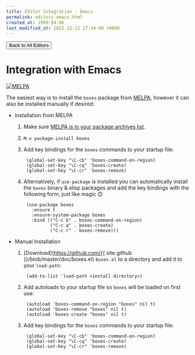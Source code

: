 ```yaml
---
title: Editor Integration - Emacs
permalink: editors-emacs.html
created_at: 1999-04-06
last_modified_at: 2022-12-12 17:34:00 +0000
---
```


<a href="{{ site.baseurl }}/editors.html"><button type="button" class="btn btn-outline-primary">Back to All Editors</button></a>


# Integration with Emacs

[![MELPA](https://melpa.org/packages/boxes-badge.svg)](https://melpa.org/#/boxes)

The easiest way is to install the `boxes` package from [MELPA](https://melpa.org/#/boxes), however it can also be installed manually if desired:

-   Installation from MELPA
    1.  Make sure [MELPA is in your package archives list](https://melpa.org/#/getting-started).
    
	2.  `M-x package-install boxes`

    3.  Add key bindings for the `boxes` commands to your startup file:

        ```emacs-lisp
         (global-set-key "\C-cb" 'boxes-command-on-region)
         (global-set-key "\C-cq" 'boxes-create)
         (global-set-key "\C-cr" 'boxes-remove)
        ```
		
    4.  Alternatively, if `use-package` is installed you can automatically install the `boxes` binary & elisp packages and
        add the key bindings with the following form, just like magic 😊

        ```emacs-lisp
         (use-package boxes
           :ensure t
           :ensure-system-package boxes
           :bind (("C-c b" . boxes-command-on-region)
                  ("C-c q" . boxes-create)
                  ("C-c r" . boxes-remove)))
        ```
		
-   Manual Installation
    1.  [Download](https://github.com/{{ site.github }}/blob/master/doc/boxes.el) `boxes.el` to a directory and add it
        to your `load-path`:

        ```emacs-lisp
         (add-to-list 'load-path <install directory>)
        ```
		
    2.  Add autoloads to your startup file so `boxes` will be loaded on first use:
	
        ```emacs-lisp
		 (autoload 'boxes-command-on-region "boxes" nil t)
         (autoload 'boxes-remove "boxes" nil t)
         (autoload 'boxes-create "boxes" nil t)
		 ```

    3.  Add key bindings for the `boxes` commands to your startup file:

		```emacs-lisp
         (global-set-key "\C-cb" 'boxes-command-on-region)
         (global-set-key "\C-cq" 'boxes-create)
         (global-set-key "\C-cr" 'boxes-remove)
        ```
	
